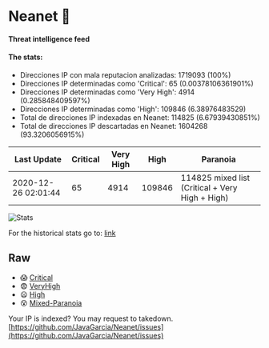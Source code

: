 # Neanet :hocho:
#### Threat intelligence feed
#### The stats:

- Direcciones IP con mala reputacion analizadas: 1719093 (100%)
- Direcciones IP determinadas como 'Critical':  65 (0.00378106361901%)
- Direcciones IP determinadas como 'Very High':  4914 (0.285848409597%)
- Direcciones IP determinadas como 'High':  109846 (6.38976483529)
- Total de direcciones IP indexadas en Neanet:  114825 (6.67939430851%)
- Total de direcciones IP descartadas en Neanet:  1604268 (93.3206056915%)

| Last Update | Critical | Very High | High | Paranoia |
| --- | --- | --- | --- | --- |
| 2020-12-26 02:01:44 | 65 | 4914 | 109846 | 114825 mixed list (Critical + Very High + High)|

![Stats](https://docs.google.com/spreadsheets/d/e/2PACX-1vSnaNMIXVabIpDJjufMlzH7poXnshF3mgd8Is1g9ytUEzVsP5my4Trn8f-xkoLLQ38xpL3HtmUexLo6/pubchart?oid=501124687&format=image)

For the historical stats go to: [link](/stats.csv)
## Raw
- :scream: [Critical](https://raw.githubusercontent.com/JavaGarcia/Neanet/master/blacklists/neanet_critical.txt)
- :fearful: [VeryHigh](https://raw.githubusercontent.com/JavaGarcia/Neanet/master/blacklists/neanet_veryHigh.txtt)
- :frowning: [High](https://raw.githubusercontent.com/JavaGarcia/Neanet/master/blacklists/neanet_high.txt)
- :dizzy_face: [Mixed-Paranoia](https://raw.githubusercontent.com/JavaGarcia/Neanet/master/blacklists/neanet_all.txt)


Your IP is indexed? You may request to takedown. [https://github.com/JavaGarcia/Neanet/issues](https://github.com/JavaGarcia/Neanet/issues)


































































































































































































































































































































































































































































































































































































































































































































































































































































































































































































































































































































































































































































































































































































































































































































































































































































































































































































































































































































































































































































































































































































































































































































































































































































































































































































































































































































































































































































































































































































































































































































































